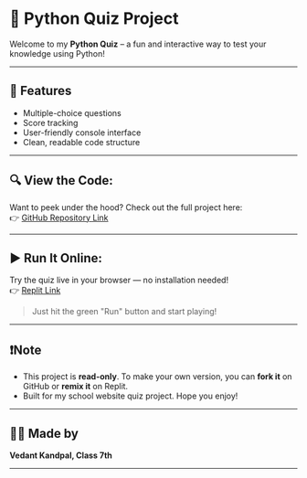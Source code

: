 # 🧠 Python Quiz Project

Welcome to my **Python Quiz** – a fun and interactive way to test your knowledge using Python!

---

## 🚀 Features
- Multiple-choice questions
- Score tracking
- User-friendly console interface
- Clean, readable code structure

---

## 🔍 View the Code:
Want to peek under the hood? Check out the full project here:  
👉 [GitHub Repository Link](https://github.com/VedantK7777/python-quiz-project.git)

---

## ▶️ Run It Online:
Try the quiz live in your browser — no installation needed!  
👉 [Replit Link](https://replit.com/@vedantk5555/python-quiz-project?v=1)

> Just hit the green "Run" button and start playing!

---

## ❗Note
- This project is **read-only**. To make your own version, you can **fork it** on GitHub or **remix it** on Replit.
- Built for my school website quiz project. Hope you enjoy!

---

## 👨‍💻 Made by  
**Vedant Kandpal, Class 7th**

---

